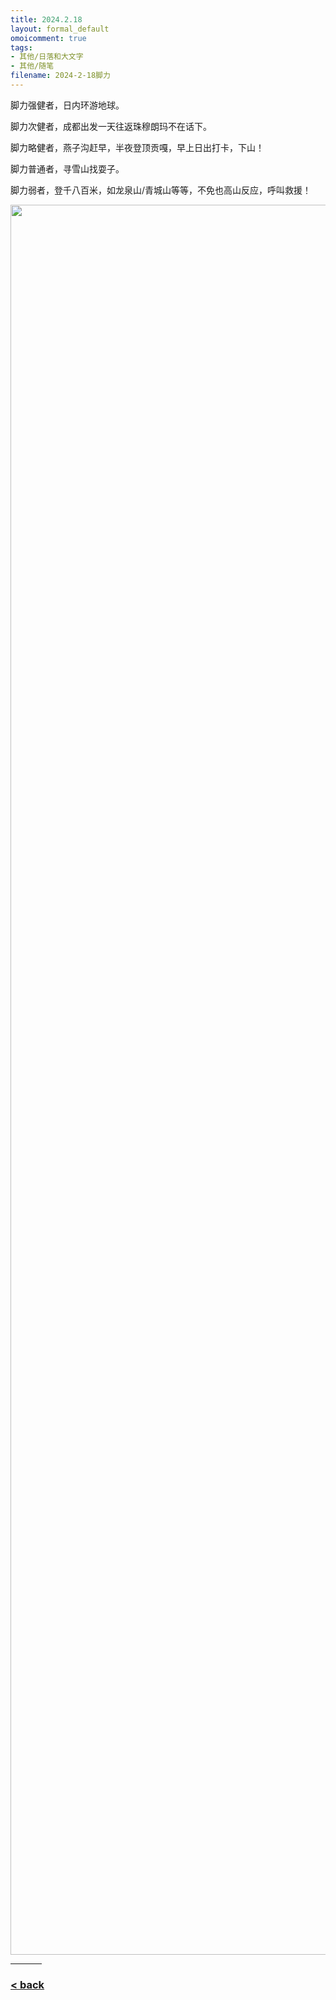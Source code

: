 ```yaml
---
title: 2024.2.18
layout: formal_default
omoicomment: true
tags:
- 其他/日落和大文字
- 其他/随笔
filename: 2024-2-18脚力
---
```


脚力强健者，日内环游地球。

脚力次健者，成都出发一天往返珠穆朗玛不在话下。

脚力略健者，燕子沟赶早，半夜登顶贡嘎，早上日出打卡，下山！

脚力普通者，寻雪山找耍子。

脚力弱者，登千八百米，如龙泉山/青城山等等，不免也高山反应，呼叫救援！

<img src="https://drive.google.com/thumbnail?id=18BKp0hLsS49APG81jqA7ixM406hKfpTA&sz=w800" width="2800px" />
<hr style="width:50px;text-align:left;margin-left:0">

### [< back](https://wzetto.github.io/wz369.github.io/omoi_main/omoi.html)

<script>
  window.onload = function(){
    let txt = document.getElementById("side_text");
    txt.innerHTML = "";
  }
</script>
